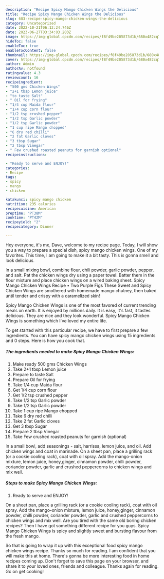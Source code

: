 ```yaml
---
description: "Recipe Spicy Mango Chicken Wings the Delicious"
title: "Recipe Spicy Mango Chicken Wings the Delicious"
slug: 683-recipe-spicy-mango-chicken-wings-the-delicious
category: Uncategorized
date: 2022-10-21T06:12:24.746Z
date: 2023-06-27T03:34:03.203Z
image: https://img-global.cpcdn.com/recipes/f8f49be205873d1b/680x482cq70/spicy-mango-chicken-wings-recipe-main-photo.jpg
hideToc: false
enableToc: true
enableTocContent: false
thumbnail: https://img-global.cpcdn.com/recipes/f8f49be205873d1b/680x482cq70/spicy-mango-chicken-wings-recipe-main-photo.jpg
cover: https://img-global.cpcdn.com/recipes/f8f49be205873d1b/680x482cq70/spicy-mango-chicken-wings-recipe-main-photo.jpg
author: Admin
authorAv: notfound
ratingvalue: 4.3
reviewcount: 16
recipeingredient:
- "500 gms Chicken Wings"
- "2+1 tbsp Lemon juice"
- "to taste Salt"
- " Oil for frying"
- "1/4 cup Maida flour"
- "1/4 cup corn flour"
- "1/2 tsp crushed pepper"
- "1/2 tsp Garlic powder"
- "1/2 tsp Garlic powder"
- "1 cup ripe Mango chopped"
- "6 dry red chilli"
- "2 fat Garlic cloves"
- "3 tbsp Sugar"
- "2 tbsp Vinegar"
- " Few crushed roasted peanuts for garnish optional"
recipeinstructions:

- "Ready to serve and ENJOY!"
categories:
- Recipe
tags:
- spicy
- mango
- chicken

katakunci: spicy mango chicken 
nutrition: 235 calories
recipecuisine: American
preptime: "PT38M"
cooktime: "PT42M"
recipeyield: "2"
recipecategory: Dinner

---
```



Hey everyone, it's me, Dave, welcome to my recipe page. Today, I will show you a way to prepare a special dish, spicy mango chicken wings. One of my favorites. This time, I am going to make it a bit tasty. This is gonna smell and look delicious.

In a small mixing bowl, combine flour, chili powder, garlic powder, pepper, and salt. Pat the chicken wings dry using a paper towel. Batter them in the flour mixture and place chicken wings on a wired baking sheet. Spicy Mango Chicken Wings Recipe • Two Purple Figs These Sweet and Spicy Chicken Wings are smothered with homemade mango chutney, then baked until tender and crispy with a caramelized skin!

Spicy Mango Chicken Wings is one of the most favored of current trending meals on earth. It is enjoyed by millions daily. It is easy, it's fast, it tastes delicious. They are nice and they look wonderful. Spicy Mango Chicken Wings is something which I've loved my entire life.


To get started with this particular recipe, we have to first prepare a few ingredients. You can have spicy mango chicken wings using 15 ingredients and 0 steps. Here is how you cook that.

<!--inarticleads1-->

##### The ingredients needed to make Spicy Mango Chicken Wings:

1. Make ready 500 gms Chicken Wings
1. Take 2+1 tbsp Lemon juice
1. Prepare to taste Salt
1. Prepare  Oil for frying
1. Take 1/4 cup Maida flour
1. Get 1/4 cup corn flour
1. Get 1/2 tsp crushed pepper
1. Take 1/2 tsp Garlic powder
1. Take 1/2 tsp Garlic powder
1. Take 1 cup ripe Mango chopped
1. Take 6 dry red chilli
1. Take 2 fat Garlic cloves
1. Get 3 tbsp Sugar
1. Prepare 2 tbsp Vinegar
1. Take  Few crushed roasted peanuts for garnish (optional)


In a small bowl, add seasonings - salt, harrissa, lemon juice, and oil. Add chicken wings and coat in marinade. On a sheet pan, place a grilling rack (or a cookie cooling rack), coat with oil spray. Add the mango-onion mixture, lemon juice, honey,ginger, cinnamon powder, chilli powder, coriander powder, garlic and crushed peppercorns to chicken wings and mix well. 

<!--inarticleads2-->

##### Steps to make Spicy Mango Chicken Wings:


1. Ready to serve and ENJOY!

On a sheet pan, place a grilling rack (or a cookie cooling rack), coat with oil spray. Add the mango-onion mixture, lemon juice, honey,ginger, cinnamon powder, chilli powder, coriander powder, garlic and crushed peppercorns to chicken wings and mix well. Are you tired with the same old boring chicken recipes? Then I have got something different recipe for you guys. Spicy Mango Chicken Wings is spicy and slightly sweet and bursting flavour from the fresh mango. 

So that is going to wrap it up with this exceptional food spicy mango chicken wings recipe. Thanks so much for reading. I am confident that you will make this at home. There's gonna be more interesting food in home recipes coming up. Don't forget to save this page on your browser, and share it to your loved ones, friends and colleague. Thanks again for reading. Go on get cooking!
